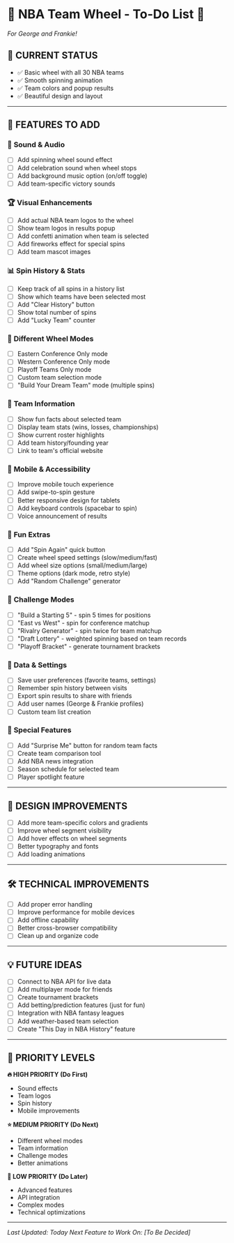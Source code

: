 # 🏀 NBA Team Wheel - To-Do List 🏀
*For George and Frankie!*

## 🎯 **CURRENT STATUS**
- ✅ Basic wheel with all 30 NBA teams
- ✅ Smooth spinning animation
- ✅ Team colors and popup results
- ✅ Beautiful design and layout

---

## 🚀 **FEATURES TO ADD**

### 🎵 **Sound & Audio**
- [ ] Add spinning wheel sound effect
- [ ] Add celebration sound when wheel stops
- [ ] Add background music option (on/off toggle)
- [ ] Add team-specific victory sounds

### 🏆 **Visual Enhancements**
- [ ] Add actual NBA team logos to the wheel
- [ ] Show team logos in results popup
- [ ] Add confetti animation when team is selected
- [ ] Add fireworks effect for special spins
- [ ] Add team mascot images

### 📊 **Spin History & Stats**
- [ ] Keep track of all spins in a history list
- [ ] Show which teams have been selected most
- [ ] Add "Clear History" button
- [ ] Show total number of spins
- [ ] Add "Lucky Team" counter

### 🎨 **Different Wheel Modes**
- [ ] Eastern Conference Only mode
- [ ] Western Conference Only mode
- [ ] Playoff Teams Only mode
- [ ] Custom team selection mode
- [ ] "Build Your Dream Team" mode (multiple spins)

### 🏀 **Team Information**
- [ ] Show fun facts about selected team
- [ ] Display team stats (wins, losses, championships)
- [ ] Show current roster highlights
- [ ] Add team history/founding year
- [ ] Link to team's official website

### 📱 **Mobile & Accessibility**
- [ ] Improve mobile touch experience
- [ ] Add swipe-to-spin gesture
- [ ] Better responsive design for tablets
- [ ] Add keyboard controls (spacebar to spin)
- [ ] Voice announcement of results

### 🎪 **Fun Extras**
- [ ] Add "Spin Again" quick button
- [ ] Create wheel speed settings (slow/medium/fast)
- [ ] Add wheel size options (small/medium/large)
- [ ] Theme options (dark mode, retro style)
- [ ] Add "Random Challenge" generator

### 🎯 **Challenge Modes**
- [ ] "Build a Starting 5" - spin 5 times for positions
- [ ] "East vs West" - spin for conference matchup
- [ ] "Rivalry Generator" - spin twice for team matchup
- [ ] "Draft Lottery" - weighted spinning based on team records
- [ ] "Playoff Bracket" - generate tournament brackets

### 💾 **Data & Settings**
- [ ] Save user preferences (favorite teams, settings)
- [ ] Remember spin history between visits
- [ ] Export spin results to share with friends
- [ ] Add user names (George & Frankie profiles)
- [ ] Custom team list creation

### 🌟 **Special Features**
- [ ] Add "Surprise Me" button for random team facts
- [ ] Create team comparison tool
- [ ] Add NBA news integration
- [ ] Season schedule for selected team
- [ ] Player spotlight feature

---

## 🎨 **DESIGN IMPROVEMENTS**
- [ ] Add more team-specific colors and gradients
- [ ] Improve wheel segment visibility
- [ ] Add hover effects on wheel segments
- [ ] Better typography and fonts
- [ ] Add loading animations

---

## 🛠️ **TECHNICAL IMPROVEMENTS**
- [ ] Add proper error handling
- [ ] Improve performance for mobile devices
- [ ] Add offline capability
- [ ] Better cross-browser compatibility
- [ ] Clean up and organize code

---

## 💡 **FUTURE IDEAS**
- [ ] Connect to NBA API for live data
- [ ] Add multiplayer mode for friends
- [ ] Create tournament brackets
- [ ] Add betting/prediction features (just for fun)
- [ ] Integration with NBA fantasy leagues
- [ ] Add weather-based team selection
- [ ] Create "This Day in NBA History" feature

---

## 🎯 **PRIORITY LEVELS**
**🔥 HIGH PRIORITY (Do First)**
- Sound effects
- Team logos
- Spin history
- Mobile improvements

**⭐ MEDIUM PRIORITY (Do Next)**
- Different wheel modes
- Team information
- Challenge modes
- Better animations

**💫 LOW PRIORITY (Do Later)**
- Advanced features
- API integration
- Complex modes
- Technical optimizations

---

*Last Updated: Today*
*Next Feature to Work On: [To Be Decided]* 